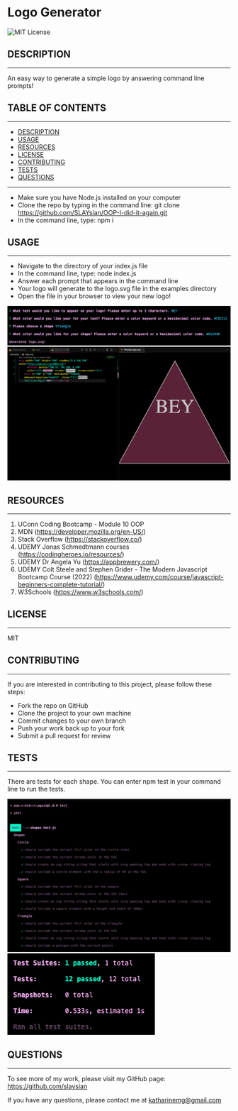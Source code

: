 # Logo Generator
  
  ![MIT License](https://img.shields.io/badge/License-MIT-yellow.svg)

  ## DESCRIPTION
---
  An easy way to generate a simple logo by answering command line prompts!
  
  ## TABLE OF CONTENTS
---
  - [DESCRIPTION](#description)
  - [USAGE](#usage)
  - [RESOURCES](#resources)
  - [LICENSE](#license)
  - [CONTRIBUTING](#contributing)
  - [TESTS](#tests)
  - [QUESTIONS](#questions)
---
    
  - Make sure you have Node.js installed on your computer
  - Clone the repo by typing in the command line: git clone https://github.com/SLAYsian/OOP-I-did-it-again.git
  - In the command line, type: npm i

  
  ## USAGE
---
  - Navigate to the directory of your index.js file
  - In the command line, type: node index.js
  - Answer each prompt that appears in the command line
  - Your logo will generate to the logo.svg file in the examples directory
  - Open the file in your browser to view your new logo!

![CLI](./images/cli.png)
![Logo](./images/generated-logo.png)

  ## RESOURCES
---
1. UConn Coding Bootcamp - Module 10 OOP
2. MDN (https://developer.mozilla.org/en-US/)
3. Stack Overflow (https://stackoverflow.co/)
4. UDEMY Jonas Schmedtmann courses (https://codingheroes.io/resources/)
5. UDEMY Dr Angela Yu (https://appbrewery.com/)
6. UDEMY Colt Steele and Stephen Grider - The Modern Javascript Bootcamp Course (2022) (https://www.udemy.com/course/javascript-beginners-complete-tutorial/)
7. W3Schools (https://www.w3schools.com/)

  ## LICENSE
---
  MIT

  ## CONTRIBUTING
---
  If you are interested in contributing to this project, please follow these steps:
  - Fork the repo on GitHub
  - Clone the project to your own machine
  - Commit changes to your own branch
  - Push your work back up to your fork
  - Submit a pull request for review


  ## TESTS
---
  There are tests for each shape. You can enter npm test in your command line to run the tests.

![Test Image](./images/test.png)
![Test Image](./images/test2.png)


  ## QUESTIONS
---
  To see more of my work, please visit my GitHub page: https://github.com/slaysian

  If you have any questions, please contact me at katharinemg@gmail.com